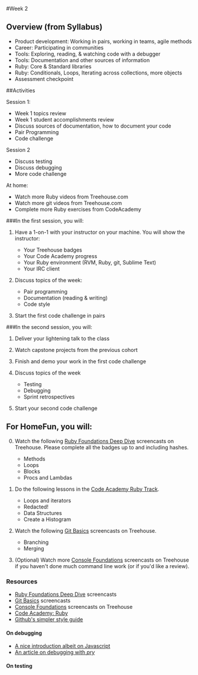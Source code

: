 #Week 2

## Overview (from Syllabus)
* Product development: Working in pairs, working in teams, agile methods
* Career: Participating in communities
* Tools: Exploring, reading, & watching code with a debugger
* Tools: Documentation and other sources of information
* Ruby: Core & Standard libraries
* Ruby: Conditionals, Loops, Iterating across collections, more objects
* Assessment checkpoint

##Activities

Session 1:

* Week 1 topics review
* Week 1 student accomplishments review
* Discuss sources of documentation, how to document your code
* Pair Programming
* Code challenge 

Session 2

* Discuss testing
* Discuss debugging
* More code challenge

At home:

* Watch more Ruby videos from Treehouse.com
* Watch more git videos from Treehouse.com
* Complete more Ruby exercises from CodeAcademy



###In the first session, you will:

1. Have a 1-on-1 with your instructor on your machine. You will show the instructor:
	* Your Treehouse badges
	* Your Code Academy progress
	* Your Ruby environment (RVM, Ruby, git, Sublime Text)
	* Your IRC client

1. Discuss topics of the week:
	* Pair programming
	* Documentation (reading & writing)
	* Code style

1. Start the first code challenge in pairs

###In the second session, you will:

1. Deliver your lightening talk to the class

1. Watch capstone projects from the previous cohort

1. Finish and demo your work in the first code challenge

1. Discuss topics of the week
	* Testing
	* Debugging
	* Sprint retrospectives

1. Start your second code challenge 
 
## For HomeFun, you will:

0. Watch the following [Ruby Foundations Deep Dive](http://teamtreehouse.com/library/programming/ruby-foundations) screencasts on Treehouse. Please complete all the badges up to and including hashes.
	* Methods
	* Loops
	* Blocks
	* Procs and Lambdas

0. Do the following lessons in the [Code Academy Ruby Track](http://www.codecademy.com/tracks/ruby).
	* Loops and iterators
	* Redacted!
	* Data Structures
	* Create a Histogram

0. Watch the following [Git Basics](http://teamtreehouse.com/library/programming/git-basics) screencasts on Treehouse.
	* Branching
	* Merging

0. (Optional) Watch more [Console Foundations](http://teamtreehouse.com/library/programming/console-foundations) screencasts on Treehouse if you haven't done much command line work (or if you'd like a review).
	

### Resources
* [Ruby Foundations Deep Dive](http://teamtreehouse.com/library/programming/ruby-foundations) screencasts
* [Git Basics](http://teamtreehouse.com/library/programming/git-basics) screencasts
* [Console Foundations](http://teamtreehouse.com/library/programming/console-foundations) screencasts on Treehouse
* [Code Academy: Ruby](http://www.codecademy.com/tracks/ruby)
* [Github's simpler style guide](https://github.com/styleguide/ruby)


#### On debugging
* [A nice introduction albeit on Javascript](http://open.blogs.nytimes.com/2013/08/27/the-young-developers-guide-to-debugging-javascript/)
* [An article on debugging with *pry*](../articles/debugging.md)

#### On testing




